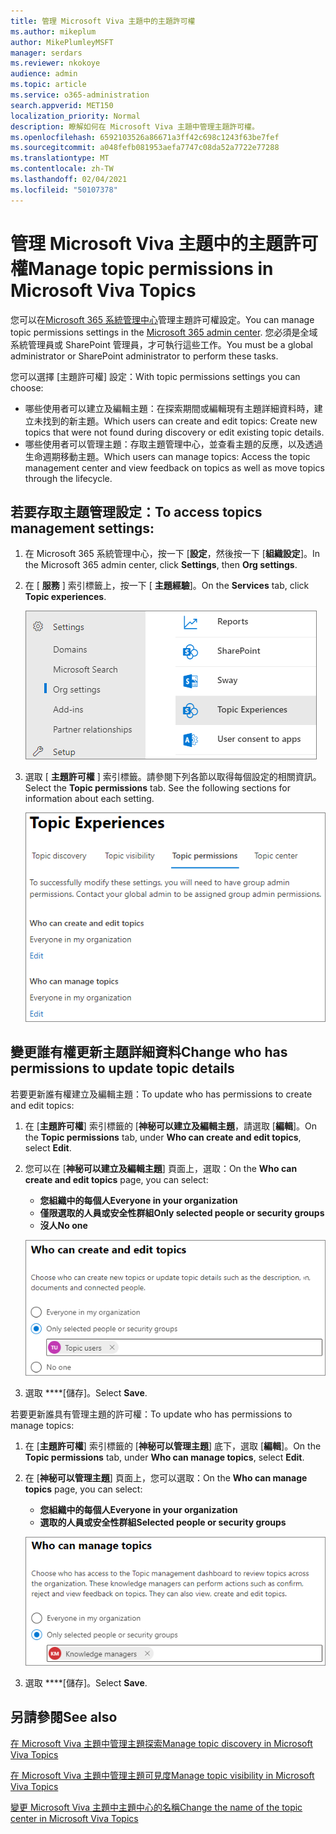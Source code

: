 ```yaml
---
title: 管理 Microsoft Viva 主題中的主題許可權
ms.author: mikeplum
author: MikePlumleyMSFT
manager: serdars
ms.reviewer: nkokoye
audience: admin
ms.topic: article
ms.service: o365-administration
search.appverid: MET150
localization_priority: Normal
description: 瞭解如何在 Microsoft Viva 主題中管理主題許可權。
ms.openlocfilehash: 6592103526a86671a3ff42c698c1243f63be7fef
ms.sourcegitcommit: a048fefb081953aefa7747c08da52a7722e77288
ms.translationtype: MT
ms.contentlocale: zh-TW
ms.lasthandoff: 02/04/2021
ms.locfileid: "50107378"
---
```

# <a name="manage-topic-permissions-in-microsoft-viva-topics"></a><span data-ttu-id="cab26-103">管理 Microsoft Viva 主題中的主題許可權</span><span class="sxs-lookup"><span data-stu-id="cab26-103">Manage topic permissions in Microsoft Viva Topics</span></span>

<span data-ttu-id="cab26-104">您可以在[Microsoft 365 系統管理中心](https://admin.microsoft.com)管理主題許可權設定。</span><span class="sxs-lookup"><span data-stu-id="cab26-104">You can manage topic permissions settings in the [Microsoft 365 admin center](https://admin.microsoft.com).</span></span> <span data-ttu-id="cab26-105">您必須是全域系統管理員或 SharePoint 管理員，才可執行這些工作。</span><span class="sxs-lookup"><span data-stu-id="cab26-105">You must be a global administrator or SharePoint administrator to perform these tasks.</span></span>

<span data-ttu-id="cab26-106">您可以選擇 [主題許可權] 設定：</span><span class="sxs-lookup"><span data-stu-id="cab26-106">With topic permissions settings you can choose:</span></span>

- <span data-ttu-id="cab26-107">哪些使用者可以建立及編輯主題：在探索期間或編輯現有主題詳細資料時，建立未找到的新主題。</span><span class="sxs-lookup"><span data-stu-id="cab26-107">Which users can create and edit topics: Create new topics that were not found during discovery or edit existing topic details.</span></span>
- <span data-ttu-id="cab26-108">哪些使用者可以管理主題：存取主題管理中心，並查看主題的反應，以及透過生命週期移動主題。</span><span class="sxs-lookup"><span data-stu-id="cab26-108">Which users can manage topics: Access the topic management center and view feedback on topics as well as move topics through the lifecycle.</span></span>

## <a name="to-access-topics-management-settings"></a><span data-ttu-id="cab26-109">若要存取主題管理設定：</span><span class="sxs-lookup"><span data-stu-id="cab26-109">To access topics management settings:</span></span>

1. <span data-ttu-id="cab26-110">在 Microsoft 365 系統管理中心，按一下 [**設定**，然後按一下 [**組織設定**]。</span><span class="sxs-lookup"><span data-stu-id="cab26-110">In the Microsoft 365 admin center, click **Settings**, then **Org settings**.</span></span>
2. <span data-ttu-id="cab26-111">在 [ **服務** ] 索引標籤上，按一下 [ **主題經驗**]。</span><span class="sxs-lookup"><span data-stu-id="cab26-111">On the **Services** tab, click **Topic experiences**.</span></span>

    ![連線人員的知識](../media/admin-org-knowledge-options-completed.png) 

3. <span data-ttu-id="cab26-113">選取 [ **主題許可權** ] 索引標籤。請參閱下列各節以取得每個設定的相關資訊。</span><span class="sxs-lookup"><span data-stu-id="cab26-113">Select the **Topic permissions** tab. See the following sections for information about each setting.</span></span>

    ![知識網路-設定](../media/knowledge-network-settings-topic-permissions.png) 

## <a name="change-who-has-permissions-to-update-topic-details"></a><span data-ttu-id="cab26-115">變更誰有權更新主題詳細資料</span><span class="sxs-lookup"><span data-stu-id="cab26-115">Change who has permissions to update topic details</span></span>

<span data-ttu-id="cab26-116">若要更新誰有權建立及編輯主題：</span><span class="sxs-lookup"><span data-stu-id="cab26-116">To update who has permissions to create and edit topics:</span></span>

1. <span data-ttu-id="cab26-117">在 [**主題許可權**] 索引標籤的 [**神秘可以建立及編輯主題**，請選取 [**編輯**]。</span><span class="sxs-lookup"><span data-stu-id="cab26-117">On the **Topic permissions** tab, under **Who can create and edit topics**, select **Edit**.</span></span>
2. <span data-ttu-id="cab26-118">您可以在 [**神秘可以建立及編輯主題**] 頁面上，選取：</span><span class="sxs-lookup"><span data-stu-id="cab26-118">On the **Who can create and edit topics** page, you can select:</span></span>
    - <span data-ttu-id="cab26-119">**您組織中的每個人**</span><span class="sxs-lookup"><span data-stu-id="cab26-119">**Everyone in your organization**</span></span>
    - <span data-ttu-id="cab26-120">**僅限選取的人員或安全性群組**</span><span class="sxs-lookup"><span data-stu-id="cab26-120">**Only selected people or security groups**</span></span>
    - <span data-ttu-id="cab26-121">**沒人**</span><span class="sxs-lookup"><span data-stu-id="cab26-121">**No one**</span></span>

    ![建立和編輯主題](../media/k-manage-who-can-create-and-edit.png)  

3. <span data-ttu-id="cab26-123">選取 \*\*\*\*[儲存]。</span><span class="sxs-lookup"><span data-stu-id="cab26-123">Select **Save**.</span></span>

<span data-ttu-id="cab26-124">若要更新誰具有管理主題的許可權：</span><span class="sxs-lookup"><span data-stu-id="cab26-124">To update who has permissions to manage topics:</span></span>

1. <span data-ttu-id="cab26-125">在 [**主題許可權**] 索引標籤的 [**神秘可以管理主題**] 底下，選取 [**編輯**]。</span><span class="sxs-lookup"><span data-stu-id="cab26-125">On the **Topic permissions** tab, under **Who can manage topics**, select **Edit**.</span></span>
2. <span data-ttu-id="cab26-126">在 [**神秘可以管理主題**] 頁面上，您可以選取：</span><span class="sxs-lookup"><span data-stu-id="cab26-126">On the **Who can manage topics** page, you can select:</span></span>
    - <span data-ttu-id="cab26-127">**您組織中的每個人**</span><span class="sxs-lookup"><span data-stu-id="cab26-127">**Everyone in your organization**</span></span>
    - <span data-ttu-id="cab26-128">**選取的人員或安全性群組**</span><span class="sxs-lookup"><span data-stu-id="cab26-128">**Selected people or security groups**</span></span>

    ![管理主題](../media/k-manage-who-can-manage-topics.png)  

3. <span data-ttu-id="cab26-130">選取 \*\*\*\*[儲存]。</span><span class="sxs-lookup"><span data-stu-id="cab26-130">Select **Save**.</span></span>

## <a name="see-also"></a><span data-ttu-id="cab26-131">另請參閱</span><span class="sxs-lookup"><span data-stu-id="cab26-131">See also</span></span>

[<span data-ttu-id="cab26-132">在 Microsoft Viva 主題中管理主題探索</span><span class="sxs-lookup"><span data-stu-id="cab26-132">Manage topic discovery in Microsoft Viva Topics</span></span>](topic-experiences-discovery.md)

[<span data-ttu-id="cab26-133">在 Microsoft Viva 主題中管理主題可見度</span><span class="sxs-lookup"><span data-stu-id="cab26-133">Manage topic visibility in Microsoft Viva Topics</span></span>](topic-experiences-knowledge-rules.md)

[<span data-ttu-id="cab26-134">變更 Microsoft Viva 主題中主題中心的名稱</span><span class="sxs-lookup"><span data-stu-id="cab26-134">Change the name of the topic center in Microsoft Viva Topics</span></span>](topic-experiences-administration.md)
